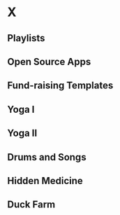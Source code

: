 # X

## Playlists

## Open Source Apps

## Fund-raising Templates

## Yoga I

## Yoga II

## Drums and Songs

## Hidden Medicine

## Duck Farm
